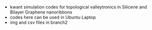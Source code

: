 * kwant simulation codes for topological valleytronics in Silicene and Bilayer Graphene nanoribbons
* codes here can be used in Ubuntu Laptop
* img and csv files in branch2
